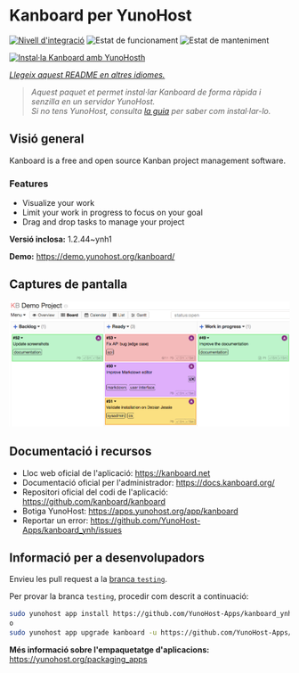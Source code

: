<!--
N.B.: Aquest README ha estat generat automàticament per <https://github.com/YunoHost/apps/tree/master/tools/readme_generator>
NO s'ha de modificar manualment.
-->

# Kanboard per YunoHost

[![Nivell d'integració](https://apps.yunohost.org/badge/integration/kanboard)](https://ci-apps.yunohost.org/ci/apps/kanboard/)
![Estat de funcionament](https://apps.yunohost.org/badge/state/kanboard)
![Estat de manteniment](https://apps.yunohost.org/badge/maintained/kanboard)

[![Instal·la Kanboard amb YunoHosth](https://install-app.yunohost.org/install-with-yunohost.svg)](https://install-app.yunohost.org/?app=kanboard)

*[Llegeix aquest README en altres idiomes.](./ALL_README.md)*

> *Aquest paquet et permet instal·lar Kanboard de forma ràpida i senzilla en un servidor YunoHost.*  
> *Si no tens YunoHost, consulta [la guia](https://yunohost.org/install) per saber com instal·lar-lo.*

## Visió general

Kanboard is a free and open source Kanban project management software.

### Features

- Visualize your work
- Limit your work in progress to focus on your goal
- Drag and drop tasks to manage your project


**Versió inclosa:** 1.2.44~ynh1

**Demo:** <https://demo.yunohost.org/kanboard/>

## Captures de pantalla

![Captures de pantalla de Kanboard](./doc/screenshots/board.png)

## Documentació i recursos

- Lloc web oficial de l'aplicació: <https://kanboard.net>
- Documentació oficial per l'administrador: <https://docs.kanboard.org/>
- Repositori oficial del codi de l'aplicació: <https://github.com/kanboard/kanboard>
- Botiga YunoHost: <https://apps.yunohost.org/app/kanboard>
- Reportar un error: <https://github.com/YunoHost-Apps/kanboard_ynh/issues>

## Informació per a desenvolupadors

Envieu les pull request a la [branca `testing`](https://github.com/YunoHost-Apps/kanboard_ynh/tree/testing).

Per provar la branca `testing`, procedir com descrit a continuació:

```bash
sudo yunohost app install https://github.com/YunoHost-Apps/kanboard_ynh/tree/testing --debug
o
sudo yunohost app upgrade kanboard -u https://github.com/YunoHost-Apps/kanboard_ynh/tree/testing --debug
```

**Més informació sobre l'empaquetatge d'aplicacions:** <https://yunohost.org/packaging_apps>

